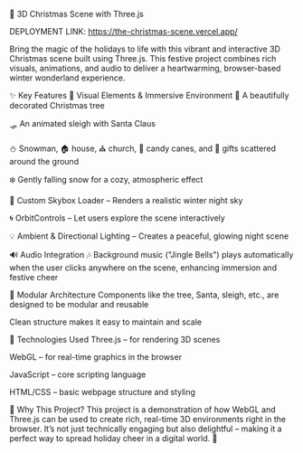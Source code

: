 🎄 3D Christmas Scene with Three.js

DEPLOYMENT LINK:
https://the-christmas-scene.vercel.app/

Bring the magic of the holidays to life with this vibrant and interactive 3D Christmas scene built using Three.js. This festive project combines rich visuals, animations, and audio to deliver a heartwarming, browser-based winter wonderland experience.

✨ Key Features
🎨 Visual Elements & Immersive Environment
🎄 A beautifully decorated Christmas tree

🛷 An animated sleigh with Santa Claus

⛄ Snowman, 🏠 house, ⛪ church, 🍭 candy canes, and 🎁 gifts scattered around the ground

❄️ Gently falling snow for a cozy, atmospheric effect

🌌 Custom Skybox Loader – Renders a realistic winter night sky

🌀 OrbitControls – Let users explore the scene interactively

💡 Ambient & Directional Lighting – Creates a peaceful, glowing night scene

🔊 Audio Integration
🎶 Background music ("Jingle Bells") plays automatically when the user clicks anywhere on the scene, enhancing immersion and festive cheer

🧩 Modular Architecture
Components like the tree, Santa, sleigh, etc., are designed to be modular and reusable

Clean structure makes it easy to maintain and scale

🚀 Technologies Used
Three.js – for rendering 3D scenes

WebGL – for real-time graphics in the browser

JavaScript – core scripting language

HTML/CSS – basic webpage structure and styling

🎁 Why This Project?
This project is a demonstration of how WebGL and Three.js can be used to create rich, real-time 3D environments right in the browser. It’s not just technically engaging but also delightful – making it a perfect way to spread holiday cheer in a digital world. 🌟
